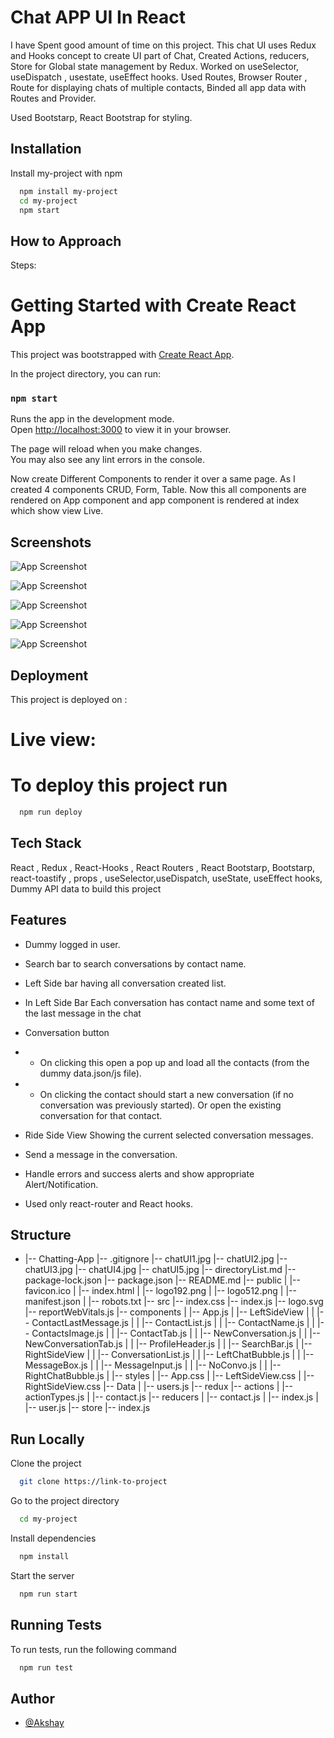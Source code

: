 # Chat APP UI In React

I have Spent good amount of time on this project. This chat UI uses Redux and Hooks concept to create UI part of Chat,
Created Actions, reducers, Store for Global state management by Redux. Worked on useSelector, useDispatch , usestate,
useEffect hooks. Used Routes, Browser Router , Route for displaying chats of multiple contacts, Binded all app data with Routes
and Provider.

Used Bootstarp, React Bootstrap for styling.

## Installation

Install my-project with npm

```bash
  npm install my-project
  cd my-project
  npm start
```

## How to Approach

Steps:

# Getting Started with Create React App

This project was bootstrapped with [Create React App](https://github.com/facebook/create-react-app).

In the project directory, you can run:

### `npm start`

Runs the app in the development mode.\
Open [http://localhost:3000](http://localhost:3000) to view it in your browser.

The page will reload when you make changes.\
You may also see any lint errors in the console.

Now create Different Components to render it over a same page. As I created 4 components CRUD, Form, Table.
Now this all components are rendered on App component and app component is rendered at index which show view Live.

## Screenshots

![App Screenshot](/chatUI1.jpg?raw=true "Optional Title")

![App Screenshot](/chatUI2.jpg?raw=true "Optional Title")

![App Screenshot](/chatUI3.jpg?raw=true "Optional Title")

![App Screenshot](/chatUI4.jpg?raw=true "Optional Title")

![App Screenshot](/chatUI5.jpg?raw=true "Optional Title")

## Deployment

This project is deployed on :

# Live view:

# To deploy this project run

```bash
  npm run deploy
```

## Tech Stack

React , Redux , React-Hooks , React Routers , React Bootstarp, Bootstarp, react-toastify , props , useSelector,useDispatch, useState, useEffect hooks, Dummy API data to build this project

## Features

- Dummy logged in user.
- Search bar to search conversations by contact name.
- Left Side bar having all conversation created list.
- In Left Side Bar Each conversation has contact name and some text of the last message in the chat
- Conversation button
- - On clicking this open a pop up and load all the contacts (from the dummy data.json/js file).
- - On clicking the contact should start a new conversation (if no conversation was previously started).
    Or open the existing conversation for that contact.
- Ride Side View Showing the current selected conversation messages.
- Send a message in the conversation.
- Handle errors and success alerts and show appropriate Alert/Notification.

- Used only react-router and React hooks.

## Structure

- |-- Chatting-App
  |-- .gitignore
  |-- chatUI1.jpg
  |-- chatUI2.jpg
  |-- chatUI3.jpg
  |-- chatUI4.jpg
  |-- chatUI5.jpg
  |-- directoryList.md
  |-- package-lock.json
  |-- package.json
  |-- README.md
  |-- public
  | |-- favicon.ico
  | |-- index.html
  | |-- logo192.png
  | |-- logo512.png
  | |-- manifest.json
  | |-- robots.txt
  |-- src
  |-- index.css
  |-- index.js
  |-- logo.svg
  |-- reportWebVitals.js
  |-- components
  | |-- App.js
  | |-- LeftSideView
  | | |-- ContactLastMessage.js
  | | |-- ContactList.js
  | | |-- ContactName.js
  | | |-- ContactsImage.js
  | | |-- ContactTab.js
  | | |-- NewConversation.js
  | | |-- NewConversationTab.js
  | | |-- ProfileHeader.js
  | | |-- SearchBar.js
  | |-- RightSideView
  | | |-- ConversationList.js
  | | |-- LeftChatBubble.js
  | | |-- MessageBox.js
  | | |-- MessageInput.js
  | | |-- NoConvo.js
  | | |-- RightChatBubble.js
  | |-- styles
  | |-- App.css
  | |-- LeftSideView.css
  | |-- RightSideView.css
  |-- Data
  | |-- users.js
  |-- redux
  |-- actions
  | |-- actionTypes.js
  | |-- contact.js
  |-- reducers
  | |-- contact.js
  | |-- index.js
  | |-- user.js
  |-- store
  |-- index.js

## Run Locally

Clone the project

```bash
  git clone https://link-to-project
```

Go to the project directory

```bash
  cd my-project
```

Install dependencies

```bash
  npm install
```

Start the server

```bash
  npm run start
```

## Running Tests

To run tests, run the following command

```bash
  npm run test
```

## Author

- [@Akshay](https://www.github.com/akshay058)
